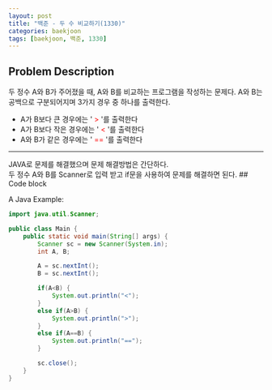 ```yaml
---
layout: post
title: "백준 - 두 수 비교하기(1330)"
categories: baekjoon
tags: [baekjoon, 백준, 1330]
---
```


## Problem Description

두 정수 A와 B가 주어졌을 때, A와 B를 비교하는 프로그램을 작성하는 문제다.
A와 B는 공백으로 구분되어지며 3가지 경우 중 하나를 출력한다.

- A가 B보다 큰 경우에는 '<span style = "color:red"> > </span>'를 출력한다
- A가 B보다 작은 경우에는 '<span style = "color:red"> < </span>'를 출력한다
- A와 B가 같은 경우에는 '<span style = "color:red"> == </span>'를 출력한다

<hr/>
JAVA로 문제를 해결했으며 문제 해결방법은 간단하다.<br/>
두 정수 A와 B를 Scanner로 입력 받고 if문을 사용하여 문제를 해결하면 된다.
## Code block

A Java Example:

```java
import java.util.Scanner;

public class Main {
	public static void main(String[] args) {
		Scanner sc = new Scanner(System.in);
		int A, B;

		A = sc.nextInt();
		B = sc.nextInt();

		if(A<B) {
			System.out.println("<");
		}
		else if(A>B) {
			System.out.println(">");
		}
		else if(A==B) {
			System.out.println("==");
		}

		sc.close();
	}
}
```

